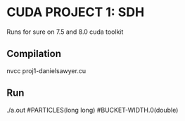 # CUDA PROJECT 1: SDH

Runs for sure on 7.5 and 8.0 cuda toolkit

## Compilation 
nvcc proj1-danielsawyer.cu

## Run
./a.out #PARTICLES(long long) #BUCKET-WIDTH.0(double)
